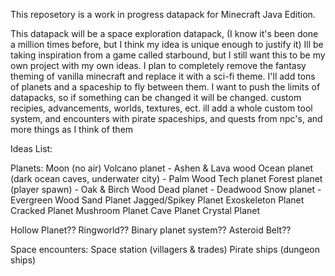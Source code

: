 This reposetory is a work in progress datapack for Minecraft Java Edition. 

This datapack will be a space exploration datapack, (I know it's been done a million times before, but I think my idea is unique enough to justify it) 
Ill be taking inspiration from a game called starbound, but I still want this to be my own project with my own ideas. I plan to completely remove the fantasy theming of vanilla minecraft and replace it with a sci-fi theme. I'll add tons of planets and a spaceship to fly between them.
I want to push the limits of datapacks, so if something can be changed it will be changed.
custom recipies, advancements, worlds, textures, ect.
ill add a whole custom tool system, and encounters with pirate spaceships, and quests from npc's, and more things as I think of them

Ideas List:

Planets:
Moon (no air)
Volcano planet - Ashen & Lava wood
Ocean planet (dark ocean caves, underwater city) - Palm Wood
Tech planet
Forest planet (player spawn) - Oak & Birch Wood
Dead planet - Deadwood
Snow planet - Evergreen Wood
Sand Planet
Jagged/Spikey Planet
Exoskeleton Planet
Cracked Planet
Mushroom Planet
Cave Planet
Crystal Planet

Hollow Planet??
Ringworld??
Binary planet system??
Asteroid Belt??


Space encounters:
Space station (villagers & trades)
Pirate ships (dungeon ships)
